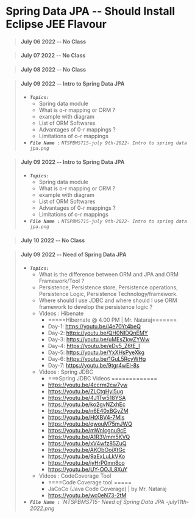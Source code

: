 
# Spring Data JPA -- Should Install Eclipse JEE Flavour

> #### July 06 2022 -- No Class

> #### July 07 2022 -- No Class

> #### July 08 2022 -- No Class

> #### July 09 2022 -- Intro to Spring Data JPA
> - <em>**`Topics:`**</em>
>     - Spring data module
>     - What is o-r mapping or ORM ?
>     - example with diagram
>     - List of ORM Softwares
>     - Advantages of 0-r mappings ?
>     - Limitations of o-r mappings
> - <em>**`File Name :`**</em> *`NTSPBMS715-july 9th-2022- Intro to spring data jpa.png`*

> #### July 09 2022 -- Intro to Spring Data JPA
> - <em>**`Topics:`**</em>
>     - Spring data module
>     - What is o-r mapping or ORM ?
>     - example with diagram
>     - List of ORM Softwares
>     - Advantages of 0-r mappings ?
>     - Limitations of o-r mappings
> - <em>**`File Name :`**</em> *`NTSPBMS715-july 9th-2022- Intro to spring data jpa.png`*

> #### July 10 2022 -- No Class

> #### July 09 2022 -- Need of Spring Data JPA
> - <em>**`Topics:`**</em>
>     - What is the difference between ORM and JPA and ORM Framework/Tool ?
>     - Persistence, Persistence store, Persistence operations, Persistence Logic, Persistence Technology/framework.
>     - Where should I use JDBC and where should I use ORM framework to develop the persistence logic ?
>     - Videos : Hibenate
>          -  =====Hibernate @ 4.00 PM | Mr. Nataraj=======
>          -  Day-1: https://youtu.be/I4e70Yt4beQ
>          -  Day-2: https://youtu.be/QH0NIDQnEMY
>          -  Day-3: https://youtu.be/uMEsZkwZYWw
>          -  Day-4: https://youtu.be/eDv5_Z6tE_I
>          -  Day-5: https://youtu.be/YxXHsPyeXkg
>          -  Day-6: https://youtu.be/1GuL5RcyWHg
>          -  Day-7: https://youtu.be/9tgr4wEI-8s
>     - Videos : Spring JDBC
>          - ===>Spring JDBC Videos =============
>          -  https://youtu.be/4ccrm2cw7yw
>          -  https://youtu.be/ZLCtgHyl5ug
>          -  https://youtu.be/4J1Tw518YSA
>          -  https://youtu.be/ko2gvNZxhEc
>          -  https://youtu.be/n6E40xBGyZM
>          -  https://youtu.be/HtXBV4-7MIs
>          -  https://youtu.be/qwouM75mJWQ
>          -  https://youtu.be/mWnIcgnu9cE
>          -  https://youtu.be/A1R3Vmm5KVQ
>          -  https://youtu.be/xV4wfz85ZuQ
>          -  https://youtu.be/AKObOoiXtGc
>          -  https://youtu.be/9aExLuLkVKo
>          -  https://youtu.be/iyHrP0mn8co
>          -  https://youtu.be/UY-OOJL8XuY
>     - Videos : CodeCoverage Tool
>          -  ====Code Coverage tool =====
>          -  JaCoCo (Java Code Coverage) | by Mr. Nataraj
>          -  https://youtu.be/wc0eN73-2tM
> - <em>**`File Name :`**</em> *`NTSPBMS715- Need of Spring Data JPA -july11th-2022.png*

